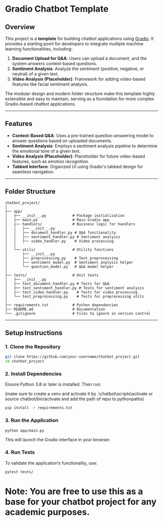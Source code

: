# **Gradio Chatbot Template**

## **Overview**

This project is a **template** for building chatbot applications using [Gradio](https://gradio.app/). It provides a starting point for developers to integrate multiple machine learning functionalities, including:

1. **Document Upload for Q&A**: Users can upload a document, and the system answers context-based questions.  
2. **Sentiment Analysis**: Analyze the sentiment (positive, negative, or neutral) of a given text.  
3. **Video Analysis (Placeholder)**: Framework for adding video-based features like facial sentiment analysis.  

The modular design and modern folder structure make this template highly extensible and easy to maintain, serving as a foundation for more complex Gradio-based chatbot applications.

---

## **Features**

- **Context-Based Q&A**: Uses a pre-trained question-answering model to answer questions based on uploaded documents.  
- **Sentiment Analysis**: Employs a sentiment analysis pipeline to determine the emotional tone of a given text.  
- **Video Analysis (Placeholder)**: Placeholder for future video-based features, such as emotion recognition.  
- **Tabbed Interface**: Organized UI using Gradio's tabbed design for seamless navigation.  

---

## **Folder Structure**

```plaintext
chatbot_project/
│
├── app/
│   ├── __init__.py            # Package initialization
│   ├── main.py                # Main Gradio app
│   ├── handlers/              # Business logic for handlers
│   │   ├── __init__.py
│   │   ├── document_handler.py # Q&A functionality
│   │   ├── sentiment_handler.py # Sentiment analysis
│   │   ├── video_handler.py    # Video processing
│   │
│   └── utils/                 # Utility functions
│       ├── __init__.py
│       ├── preprocessing.py    # Text preprocessing
│       ├── sentiment_model.py  # Sentiment analysis helper
│       └── question_model.py   # Q&A model helper
│
├── tests/                     # Unit tests
│   ├── __init__.py
│   ├── test_document_handler.py # Tests for Q&A
│   ├── test_sentiment_handler.py # Tests for sentiment analysis
│   ├── test_video_handler.py    # Tests for video processing
│   └── test_preprocessing.py    # Tests for preprocessing utils
│
├── requirements.txt           # Python dependencies
├── README.md                  # Documentation
└── .gitignore                 # Files to ignore in version control

```
---

## **Setup Instructions**

### **1. Clone the Repository**
```bash
git clone https://github.com/your-username/chatbot_project.git
cd chatbot_project
```


### **2. Install Dependencies**
Ensure Python 3.8 or later is installed. Then run:

(make sure to create a venv and activate it by .\chatbot\scripts\activate or source chatbot/bin/activate and add the path of repo to pythonpaths)

```bash
pip install -r requirements.txt
```
### **3. Run the Application**
```bash
python app/main.py
```
This will launch the Gradio interface in your browser.

### **4. Run Tests**
To validate the application’s functionality, use:

```bash
pytest tests/
```


# Note: You are free to use this as a base for your chatbot project for any academic purposes.